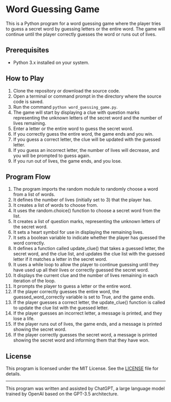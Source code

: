 # Word Guessing Game

This is a Python program for a word guessing game where the player tries to guess a secret word by guessing letters or the entire word. The game will continue until the player correctly guesses the word or runs out of lives.

## Prerequisites

- Python 3.x installed on your system.

## How to Play

1. Clone the repository or download the source code.
2. Open a terminal or command prompt in the directory where the source code is saved.
3. Run the command `python word_guessing_game.py`.
4. The game will start by displaying a clue with question marks representing the unknown letters of the secret word and the number of lives remaining.
5. Enter a letter or the entire word to guess the secret word.
6. If you correctly guess the entire word, the game ends and you win.
7. If you guess a correct letter, the clue will be updated with the guessed letter.
8. If you guess an incorrect letter, the number of lives will decrease, and you will be prompted to guess again.
9. If you run out of lives, the game ends, and you lose.

## Program Flow

1. The program imports the random module to randomly choose a word from a list of words.
2. It defines the number of lives (initially set to 3) that the player has.
3. It creates a list of words to choose from.
4. It uses the random.choice() function to choose a secret word from the list.
5. It creates a list of question marks, representing the unknown letters of the secret word.
6. It sets a heart symbol for use in displaying the remaining lives.
7. It sets a boolean variable to indicate whether the player has guessed the word correctly.
8. It defines a function called update_clue() that takes a guessed letter, the secret word, and the clue list, and updates the clue list with the guessed letter if it matches a letter in the secret word.
9. It uses a while loop to allow the player to continue guessing until they have used up all their lives or correctly guessed the secret word.
10. It displays the current clue and the number of lives remaining in each iteration of the loop.
11. It prompts the player to guess a letter or the entire word.
12. If the player correctly guesses the entire word, the guessed_word_correctly variable is set to True, and the game ends.
13. If the player guesses a correct letter, the update_clue() function is called to update the clue list with the guessed letter.
14. If the player guesses an incorrect letter, a message is printed, and they lose a life.
15. If the player runs out of lives, the game ends, and a message is printed showing the secret word.
16. If the player correctly guesses the secret word, a message is printed showing the secret word and informing them that they have won.

## License

This program is licensed under the MIT License. See the [LICENSE]() file for details.

---

This program was written and assisted by ChatGPT, a large language model trained by OpenAI based on the GPT-3.5 architecture.
